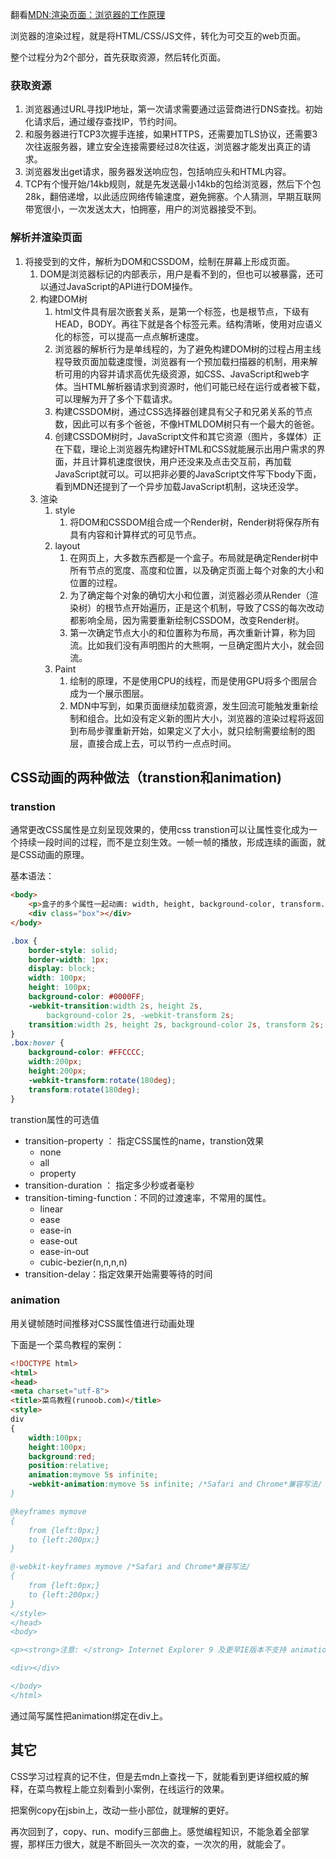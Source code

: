 翻看[MDN:渲染页面：浏览器的工作原理](https://developer.mozilla.org/zh-CN/docs/Web/Performance/How_browsers_work)

浏览器的渲染过程，就是将HTML/CSS/JS文件，转化为可交互的web页面。

整个过程分为2个部分，首先获取资源，然后转化页面。



### 获取资源

1. 浏览器通过URL寻找IP地址，第一次请求需要通过运营商进行DNS查找。初始化请求后，通过缓存查找IP，节约时间。
2. 和服务器进行TCP3次握手连接，如果HTTPS，还需要加TLS协议，还需要3次往返服务器，建立安全连接需要经过8次往返，浏览器才能发出真正的请求。
3. 浏览器发出get请求，服务器发送响应包，包括响应头和HTML内容。
4. TCP有个慢开始/14kb规则，就是先发送最小14kb的包给浏览器，然后下个包28k，翻倍递增，以此适应网络传输速度，避免拥塞。个人猜测，早期互联网带宽很小，一次发送太大，怕拥塞，用户的浏览器接受不到。



### 解析并渲染页面

1. 将接受到的文件，解析为DOM和CSSDOM，绘制在屏幕上形成页面。
   1. DOM是浏览器标记的内部表示，用户是看不到的，但也可以被暴露，还可以通过JavaScript的API进行DOM操作。
   2. 构建DOM树
      1. html文件具有层次嵌套关系，<html>是第一个标签，也是根节点，下级有HEAD，BODY。再往下就是各个标签元素。结构清晰，使用对应语义化的标签，可以提高一点点解析速度。
      2. 浏览器的解析行为是单线程的，为了避免构建DOM树的过程占用主线程导致页面加载速度慢，浏览器有一个预加载扫描器的机制，用来解析可用的内容并请求高优先级资源，如CSS、JavaScript和web字体。当HTML解析器请求到资源时，他们可能已经在运行或者被下载，可以理解为开了多个下载请求。
      3. 构建CSSDOM树，通过CSS选择器创建具有父子和兄弟关系的节点数，因此可以有多个爸爸，不像HTMLDOM树只有<html>一个最大的爸爸。
      4. 创建CSSDOM树时，JavaScript文件和其它资源（图片，多媒体）正在下载，理论上浏览器先构建好HTML和CSS就能展示出用户需求的界面，并且计算机速度很快，用户还没来及点击交互前，再加载JavaScript就可以。可以把非必要的JavaScript文件写下body下面，看到MDN还提到了一个异步加载JavaScript机制，这块还没学。
   3. 渲染
      1. style
         1. 将DOM和CSSDOM组合成一个Render树，Render树将保存所有具有内容和计算样式的可见节点。
      2. layout
         1. 在网页上，大多数东西都是一个盒子。布局就是确定Render树中所有节点的宽度、高度和位置，以及确定页面上每个对象的大小和位置的过程。
         2. 为了确定每个对象的确切大小和位置，浏览器必须从Render（渲染树）的根节点开始遍历，正是这个机制，导致了CSS的每次改动都影响全局，因为需要重新绘制CSSDOM，改变Render树。
         3. 第一次确定节点大小的和位置称为布局，再次重新计算，称为回流。比如我们没有声明图片的大熊啊，一旦确定图片大小，就会回流。
      3. Paint 
         1. 绘制的原理，不是使用CPU的线程，而是使用GPU将多个图层合成为一个展示图层。
         2. MDN中写到，如果页面继续加载资源，发生回流可能触发重新绘制和组合。比如没有定义新的图片大小，浏览器的渲染过程将返回到布局步骤重新开始，如果定义了大小，就只绘制需要绘制的图层，直接合成上去，可以节约一点点时间。



## CSS动画的两种做法（transtion和animation)

### transtion

通常更改CSS属性是立刻呈现效果的，使用css transtion可以让属性变化成为一个持续一段时间的过程，而不是立刻生效。一帧一帧的播放，形成连续的画面，就是CSS动画的原理。

基本语法：

```html
<body>
    <p>盒子的多个属性一起动画: width, height, background-color, transform. 将光标悬停在盒子上查看动画。</p>
    <div class="box"></div>
</body>
```

```css
.box {
    border-style: solid;
    border-width: 1px;
    display: block;
    width: 100px;
    height: 100px;
    background-color: #0000FF;
    -webkit-transition:width 2s, height 2s,
        background-color 2s, -webkit-transform 2s;
    transition:width 2s, height 2s, background-color 2s, transform 2s;
}
.box:hover {
    background-color: #FFCCCC;
    width:200px;
    height:200px;
    -webkit-transform:rotate(180deg);
    transform:rotate(180deg);
}
```

transtion属性的可选值

- transition-property ： 指定CSS属性的name，transtion效果
  - none
  - all
  - property
- transition-duration ： 指定多少秒或者毫秒
- transition-timing-function：不同的过渡速率，不常用的属性。
  - linear
  - ease
  - ease-in
  - ease-out
  - ease-in-out
  - cubic-bezier(n,n,n,n)
- transition-delay：指定效果开始需要等待的时间



### animation

用关键帧随时间推移对CSS属性值进行动画处理

下面是一个菜鸟教程的案例：

```html
<!DOCTYPE html>
<html>
<head>
<meta charset="utf-8"> 
<title>菜鸟教程(runoob.com)</title>
<style> 
div
{
	width:100px;
	height:100px;
	background:red;
	position:relative;
	animation:mymove 5s infinite;
	-webkit-animation:mymove 5s infinite; /*Safari and Chrome*兼容写法/
}

@keyframes mymove
{
	from {left:0px;}
	to {left:200px;}
}

@-webkit-keyframes mymove /*Safari and Chrome*兼容写法/
{
	from {left:0px;}
	to {left:200px;}
}
</style>
</head>
<body>

<p><strong>注意: </strong> Internet Explorer 9 及更早IE版本不支持 animation 属性。</p>

<div></div>

</body>
</html>
```

通过简写属性把animation绑定在div上。



## 其它

CSS学习过程真的记不住，但是去mdn上查找一下，就能看到更详细权威的解释，在菜鸟教程上能立刻看到小案例，在线运行的效果。

把案例copy在jsbin上，改动一些小部位，就理解的更好。

再次回到了，copy、run、modify三部曲上。感觉编程知识，不能急着全部掌握，那样压力很大，就是不断回头一次次的查，一次次的用，就能会了。